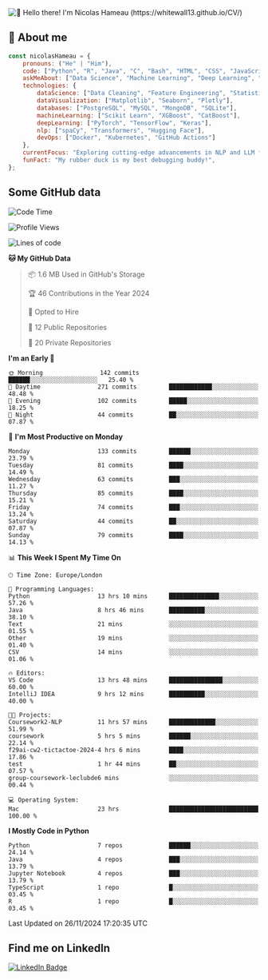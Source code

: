 <img src="assets/intro.gif" alt="👋 Hello there! I'm Nicolas Hameau (https://whitewall13.github.io/CV/)" title="👋 Hello there! I'm Nicolas Hameau"/>

<!---visitors number here--->

## :book: About me

```javascript
const nicolasHameau = {
    pronouns: ("He" | "Him"),
    code: ["Python", "R", "Java", "C", "Bash", "HTML", "CSS", "JavaScript", "PHP", "SQL"],
    askMeAbout: ["Data Science", "Machine Learning", "Deep Learning", "NLP", "LLM", "Computer Vision", "MLOps"],
    technologies: {
        dataScience: ["Data Cleaning", "Feature Engineering", "Statistical Analysis"],
        dataVisualization: ["Matplotlib", "Seaborn", "Plotly"],
        databases: ["PostgreSQL", "MySQL", "MongoDB", "SQLite"],
        machineLearning: ["Scikit Learn", "XGBoost", "CatBoost"],
        deepLearning: ["PyTorch", "TensorFlow", "Keras"],
        nlp: ["spaCy", "Transformers", "Hugging Face"],
        devOps: ["Docker", "Kubernetes", "GitHub Actions"]
    },
    currentFocus: "Exploring cutting-edge advancements in NLP and LLM fine-tuning",
    funFact: "My rubber duck is my best debugging buddy!",
};
```
## Some GitHub data

<!--START_SECTION:waka-->
![Code Time](http://img.shields.io/badge/Code%20Time-51%20hrs%2055%20mins-blue)

![Profile Views](http://img.shields.io/badge/Profile%20Views-3-blue)

![Lines of code](https://img.shields.io/badge/From%20Hello%20World%20I%27ve%20Written-6.0%20million%20lines%20of%20code-blue)

**🐱 My GitHub Data** 

> 📦 1.6 MB Used in GitHub's Storage 
 > 
> 🏆 46 Contributions in the Year 2024
 > 
> 💼 Opted to Hire
 > 
> 📜 12 Public Repositories 
 > 
> 🔑 20 Private Repositories 
 > 
**I'm an Early 🐤** 

```text
🌞 Morning                142 commits         ██████░░░░░░░░░░░░░░░░░░░   25.40 % 
🌆 Daytime                271 commits         ████████████░░░░░░░░░░░░░   48.48 % 
🌃 Evening                102 commits         █████░░░░░░░░░░░░░░░░░░░░   18.25 % 
🌙 Night                  44 commits          ██░░░░░░░░░░░░░░░░░░░░░░░   07.87 % 
```
📅 **I'm Most Productive on Monday** 

```text
Monday                   133 commits         ██████░░░░░░░░░░░░░░░░░░░   23.79 % 
Tuesday                  81 commits          ████░░░░░░░░░░░░░░░░░░░░░   14.49 % 
Wednesday                63 commits          ███░░░░░░░░░░░░░░░░░░░░░░   11.27 % 
Thursday                 85 commits          ████░░░░░░░░░░░░░░░░░░░░░   15.21 % 
Friday                   74 commits          ███░░░░░░░░░░░░░░░░░░░░░░   13.24 % 
Saturday                 44 commits          ██░░░░░░░░░░░░░░░░░░░░░░░   07.87 % 
Sunday                   79 commits          ████░░░░░░░░░░░░░░░░░░░░░   14.13 % 
```


📊 **This Week I Spent My Time On** 

```text
🕑︎ Time Zone: Europe/London

💬 Programming Languages: 
Python                   13 hrs 10 mins      ██████████████░░░░░░░░░░░   57.26 % 
Java                     8 hrs 46 mins       ██████████░░░░░░░░░░░░░░░   38.10 % 
Text                     21 mins             ░░░░░░░░░░░░░░░░░░░░░░░░░   01.55 % 
Other                    19 mins             ░░░░░░░░░░░░░░░░░░░░░░░░░   01.40 % 
CSV                      14 mins             ░░░░░░░░░░░░░░░░░░░░░░░░░   01.06 % 

🔥 Editors: 
VS Code                  13 hrs 48 mins      ███████████████░░░░░░░░░░   60.00 % 
IntelliJ IDEA            9 hrs 12 mins       ██████████░░░░░░░░░░░░░░░   40.00 % 

🐱‍💻 Projects: 
Coursework2-NLP          11 hrs 57 mins      █████████████░░░░░░░░░░░░   51.99 % 
coursework               5 hrs 5 mins        ██████░░░░░░░░░░░░░░░░░░░   22.14 % 
f29ai-cw2-tictactoe-2024-4 hrs 6 mins        ████░░░░░░░░░░░░░░░░░░░░░   17.86 % 
test                     1 hr 44 mins        ██░░░░░░░░░░░░░░░░░░░░░░░   07.57 % 
group-coursework-leclubde6 mins              ░░░░░░░░░░░░░░░░░░░░░░░░░   00.44 % 

💻 Operating System: 
Mac                      23 hrs              █████████████████████████   100.00 % 
```

**I Mostly Code in Python** 

```text
Python                   7 repos             ██████░░░░░░░░░░░░░░░░░░░   24.14 % 
Java                     4 repos             ███░░░░░░░░░░░░░░░░░░░░░░   13.79 % 
Jupyter Notebook         4 repos             ███░░░░░░░░░░░░░░░░░░░░░░   13.79 % 
TypeScript               1 repo              █░░░░░░░░░░░░░░░░░░░░░░░░   03.45 % 
R                        1 repo              █░░░░░░░░░░░░░░░░░░░░░░░░   03.45 % 
```




 Last Updated on 26/11/2024 17:20:35 UTC
<!--END_SECTION:waka-->

## Find me on LinkedIn
<div id="badges">
  <a href="https://www.linkedin.com/in/nicolas-hameau-13242002/">
    <img src="https://img.shields.io/badge/LinkedIn-blue?style=for-the-badge&logo=linkedin&logoColor=white" alt="LinkedIn Badge"/>
  </a>
</div>



